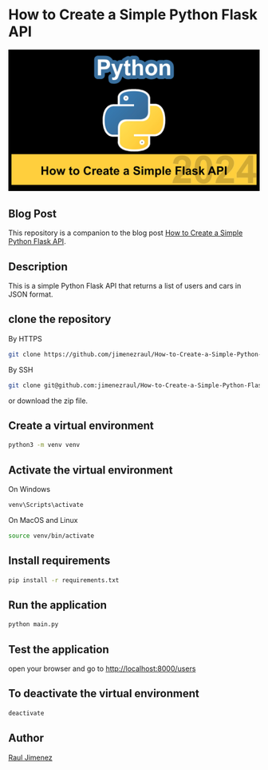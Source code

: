 # How to Create a Simple Python Flask API

![Python](/flask.jpg)

## Blog Post
This repository is a companion to the blog post [How to Create a Simple Python Flask API](https://raulwebdev.com/how-to-create-a-simple-python-flask-api/).

## Description
This is a simple Python Flask API that returns a list of users and cars in JSON format.

## clone the repository

By HTTPS
```bash
git clone https://github.com/jimenezraul/How-to-Create-a-Simple-Python-Flask-API.git
```

By SSH
```bash
git clone git@github.com:jimenezraul/How-to-Create-a-Simple-Python-Flask-API.git
```

or download the zip file.

## Create a virtual environment

```bash
python3 -m venv venv
```

## Activate the virtual environment

On Windows
```bash
venv\Scripts\activate
```

On MacOS and Linux
```bash
source venv/bin/activate
```

## Install requirements

```bash
pip install -r requirements.txt
```

## Run the application

```bash
python main.py
```

## Test the application
open your browser and go to [http://localhost:8000/users](http://localhost:8000/users)

## To deactivate the virtual environment

```bash
deactivate
```

## Author
[Raul Jimenez](https://raulwebdev.com)
